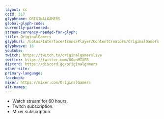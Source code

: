 ```yaml
---
layout: cc
ccid: 317
glyphname: ORIGINALGAMERS
global-glyph-code:
currently-partnered:
stream-currency-needed-for-glyph:
title: OriginalGamers
glyphurl: /Lotus/Interface/Icons/Player/ContentCreators/OriginalGamers.png
glyphwave: 16
youtube:
twitch: https://twitch.tv/originalgamerslive
twitter: https://twitter.com/OGonMIXER
discord: https://discord.gg/originalgamers
other-site:
primary-language:
facebook:
mixer: https://mixer.com/OriginalGamers
alt-names:
---
```

* Watch stream for 60 hours.
* Twitch subscription.
* Mixer subscription.
